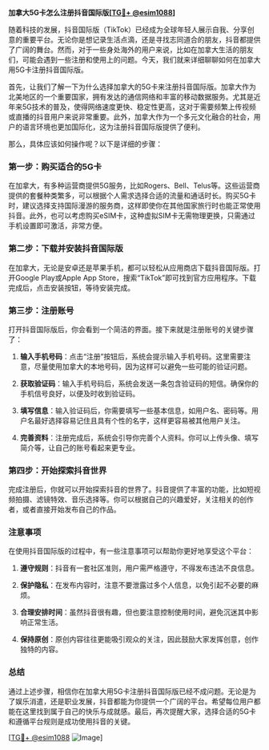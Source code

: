 **加拿大5G卡怎么注册抖音国际版[[TG💪+ @esim1088](https://t.me/s/esim1088)]**

随着科技的发展，抖音国际版（TikTok）已经成为全球年轻人展示自我、分享创意的重要平台。无论你是想记录生活点滴，还是寻找志同道合的朋友，抖音都提供了广阔的舞台。然而，对于一些身处海外的用户来说，比如在加拿大生活的朋友们，可能会遇到一些注册和使用上的问题。今天，我们就来详细聊聊如何在加拿大用5G卡注册抖音国际版。

首先，让我们了解一下为什么选择加拿大的5G卡来注册抖音国际版。加拿大作为北美地区的一个重要国家，拥有发达的通信网络和丰富的移动数据服务。尤其是近年来5G技术的普及，使得网络速度更快、稳定性更高，这对于需要频繁上传视频或直播的抖音用户来说非常重要。此外，加拿大作为一个多元文化融合的社会，用户的语言环境也更加国际化，这为注册抖音国际版提供了便利。

那么，具体应该如何操作呢？以下是详细的步骤：

### 第一步：购买适合的5G卡

在加拿大，有多种运营商提供5G服务，比如Rogers、Bell、Telus等。这些运营商提供的套餐种类繁多，可以根据个人需求选择合适的流量和通话时长。购买5G卡时，建议选择支持国际漫游的服务商，这样即使你在其他国家旅行时也能正常使用抖音。此外，也可以考虑购买eSIM卡，这种虚拟SIM卡无需物理更换，只需通过手机设置即可激活，非常方便。

### 第二步：下载并安装抖音国际版

在加拿大，无论是安卓还是苹果手机，都可以轻松从应用商店下载抖音国际版。打开Google Play或Apple App Store，搜索“TikTok”即可找到官方应用程序。下载完成后，点击安装按钮，等待安装完成。

### 第三步：注册账号

打开抖音国际版后，你会看到一个简洁的界面。接下来就是注册账号的关键步骤了：

1. **输入手机号码**：点击“注册”按钮后，系统会提示输入手机号码。这里需要注意，尽量使用加拿大的本地号码，因为这样可以避免一些可能的验证问题。
   
2. **获取验证码**：输入手机号码后，系统会发送一条包含验证码的短信。确保你的手机信号良好，以便及时收到验证码。

3. **填写信息**：输入验证码后，你需要填写一些基本信息，如用户名、密码等。用户名最好选择容易记住且具有个性的名字，这样更容易被其他用户关注。

4. **完善资料**：注册完成后，系统会引导你完善个人资料。你可以上传头像、填写简介等，让自己的账号看起来更专业。

### 第四步：开始探索抖音世界

完成注册后，你就可以开始探索抖音的世界了。抖音提供了丰富的功能，比如短视频拍摄、滤镜特效、音乐选择等。你可以根据自己的兴趣爱好，关注相关的创作者，或者直接开始发布自己的作品。

### 注意事项

在使用抖音国际版的过程中，有一些注意事项可以帮助你更好地享受这个平台：

1. **遵守规则**：抖音有一套社区准则，用户需严格遵守，不得发布违法不良信息。

2. **保护隐私**：在发布内容时，注意不要泄露过多个人信息，以免引起不必要的麻烦。

3. **合理安排时间**：虽然抖音很有趣，但也要注意控制使用时间，避免沉迷其中影响正常生活。

4. **保持原创**：原创内容往往更能吸引观众的关注，因此鼓励大家发挥创意，创作独特的内容。

### 总结

通过上述步骤，相信你在加拿大用5G卡注册抖音国际版已经不成问题。无论是为了娱乐消遣，还是职业发展，抖音都能为你提供一个广阔的平台。希望每位用户都能在这里找到属于自己的快乐与成就感。最后，再次提醒大家，选择合适的5G卡和遵循平台规则是成功使用抖音的关键。

[[TG💪+ @esim1088](https://t.me/s/esim1088) ![Image](https://i.postimg.cc/4NQfJmqS/Snipaste-2025-05-13-00-14-12.png)]